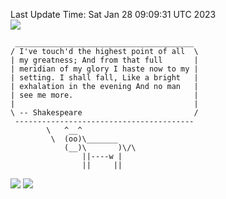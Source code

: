 Last Update Time: 
Sat Jan 28 09:09:31 UTC 2023
<br>![](https://img.shields.io/badge/%E5%A4%A7%E5%AE%B6-%E5%AE%89%E5%AE%89-green)<br>
```
 ________________________________________
/ I've touch'd the highest point of all  \
| my greatness; And from that full       |
| meridian of my glory I haste now to my |
| setting. I shall fall, Like a bright   |
| exhalation in the evening And no man   |
| see me more.                           |
|                                        |
\ -- Shakespeare                         /
 ----------------------------------------
        \   ^__^
         \  (oo)\_______
            (__)\       )\/\
                ||----w |
                ||     ||
```
![](https://github-readme-stats.vercel.app/api?username=chenlitw)
![](https://github-readme-stats.vercel.app/api/top-langs/?username=chenlitw)
